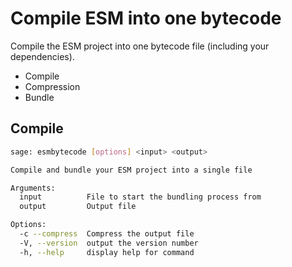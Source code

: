 # Compile ESM into one bytecode

Compile the ESM project into one bytecode file (including your dependencies).

- Compile
- Compression
- Bundle

## Compile

```bash
sage: esmbytecode [options] <input> <output>

Compile and bundle your ESM project into a single file

Arguments:
  input          File to start the bundling process from
  output         Output file

Options:
  -c --compress  Compress the output file
  -V, --version  output the version number
  -h, --help     display help for command
```